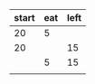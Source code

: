 | start | eat | left |
| ----- | --- | ---- |
| 20    | 5   |      |
| 20    |     | 15   |
|       | 5   | 15   |
|       |     |      |

